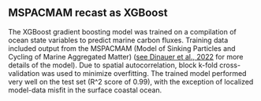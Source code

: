 <h2>MSPACMAM recast as XGBoost</h2>
<p>The XGBoost gradient boosting model was trained on a compilation of ocean state variables to predict marine carbon fluxes. Training data included output from the MSPACMAM (Model of Sinking Particles and Cycling of Marine Aggregated Matter) (<a href="https://doi.org/10.1029/2021GB007131">see Dinauer et al., 2022</a> for more details of the model). Due to spatial autocorrelation, block k-fold cross-validation was used to minimize overfitting. The trained model performed very well on the test set (R^2 score of 0.99), with the exception of localized model-data misfit in the surface coastal ocean.</p>
